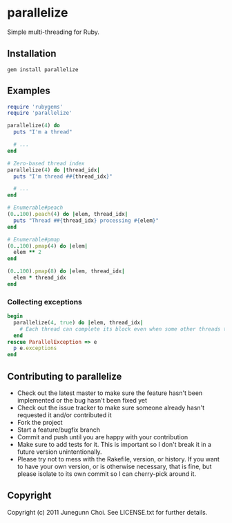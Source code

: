 # parallelize

Simple multi-threading for Ruby.

## Installation
```
gem install parallelize
```

## Examples
```ruby
require 'rubygems'
require 'parallelize'

parallelize(4) do
  puts "I'm a thread"

  # ...
end

# Zero-based thread index
parallelize(4) do |thread_idx|
  puts "I'm thread ##{thread_idx}"

  # ...
end

# Enumerable#peach
(0..100).peach(4) do |elem, thread_idx|
  puts "Thread ##{thread_idx} processing #{elem}"
end

# Enumerable#pmap
(0..100).pmap(4) do |elem|
  elem ** 2
end

(0..100).pmap(8) do |elem, thread_idx|
  elem * thread_idx
end
```

### Collecting exceptions
```ruby
begin
  parallelize(4, true) do |elem, thread_idx|
    # Each thread can complete its block even when some other threads throw exceptions
  end
rescue ParallelException => e
  p e.exceptions
end
```

## Contributing to parallelize
* Check out the latest master to make sure the feature hasn't been implemented or the bug hasn't been fixed yet
* Check out the issue tracker to make sure someone already hasn't requested it and/or contributed it
* Fork the project
* Start a feature/bugfix branch
* Commit and push until you are happy with your contribution
* Make sure to add tests for it. This is important so I don't break it in a future version unintentionally.
* Please try not to mess with the Rakefile, version, or history. If you want to have your own version, or is otherwise necessary, that is fine, but please isolate to its own commit so I can cherry-pick around it.

## Copyright

Copyright (c) 2011 Junegunn Choi. See LICENSE.txt for
further details.

